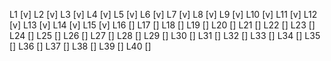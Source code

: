 L1 [v]
L2 [v]
L3 [v]
L4 [v]
L5 [v]
L6 [v]
L7 [v]
L8 [v]
L9 [v]
L10 [v]
L11 [v]
L12 [v]
L13 [v]
L14 [v]
L15 [v]
L16 []
L17 []
L18 []
L19 []
L20 []
L21 []
L22 []
L23 []
L24 []
L25 []
L26 []
L27 []
L28 []
L29 []
L30 []
L31 []
L32 []
L33 []
L34 []
L35 []
L36 []
L37 []
L38 []
L39 []
L40 []
